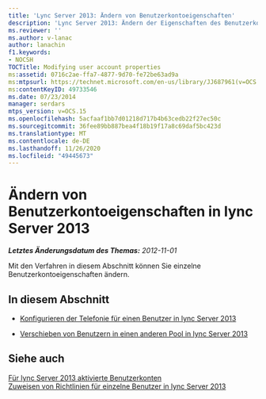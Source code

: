 ```yaml
---
title: 'Lync Server 2013: Ändern von Benutzerkontoeigenschaften'
description: 'Lync Server 2013: Ändern der Eigenschaften des Benutzerkontos.'
ms.reviewer: ''
ms.author: v-lanac
author: lanachin
f1.keywords:
- NOCSH
TOCTitle: Modifying user account properties
ms:assetid: 0716c2ae-ffa7-4877-9d70-fe72be63ad9a
ms:mtpsurl: https://technet.microsoft.com/en-us/library/JJ687961(v=OCS.15)
ms:contentKeyID: 49733546
ms.date: 07/23/2014
manager: serdars
mtps_version: v=OCS.15
ms.openlocfilehash: 5acfaaf1bb7d01218d717b4b63cedb22f27ec50c
ms.sourcegitcommit: 36fee89bb887bea4f18b19f17a8c69daf5bc423d
ms.translationtype: MT
ms.contentlocale: de-DE
ms.lasthandoff: 11/26/2020
ms.locfileid: "49445673"
---
```

# <a name="modifying-user-account-properties-in-lync-server-2013"></a>Ändern von Benutzerkontoeigenschaften in lync Server 2013

<div data-xmlns="http://www.w3.org/1999/xhtml">

<div class="topic" data-xmlns="http://www.w3.org/1999/xhtml" data-msxsl="urn:schemas-microsoft-com:xslt" data-cs="https://msdn.microsoft.com/">

<div data-asp="https://msdn2.microsoft.com/asp">



</div>

<div id="mainSection">

<div id="mainBody">

<span> </span>

_**Letztes Änderungsdatum des Themas:** 2012-11-01_

Mit den Verfahren in diesem Abschnitt können Sie einzelne Benutzerkontoeigenschaften ändern.

<div>

## <a name="in-this-section"></a>In diesem Abschnitt

  - [Konfigurieren der Telefonie für einen Benutzer in lync Server 2013](lync-server-2013-configure-telephony-for-a-user.md)

  - [Verschieben von Benutzern in einen anderen Pool in lync Server 2013](lync-server-2013-move-users-to-another-pool.md)

</div>

<div>

## <a name="see-also"></a>Siehe auch


[Für lync Server 2013 aktivierte Benutzerkonten](lync-server-2013-user-accounts-enabled-for-lync-server.md)  
[Zuweisen von Richtlinien für einzelne Benutzer in lync Server 2013](lync-server-2013-assigning-per-user-policies.md)  
  

</div>

</div>

<span> </span>

</div>

</div>

</div>

